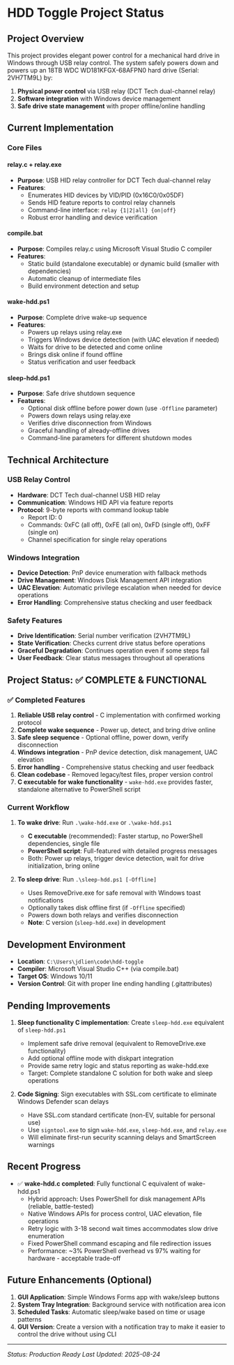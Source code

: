 # HDD Toggle Project Status

## Project Overview
This project provides elegant power control for a mechanical hard drive in Windows through USB relay control. The system safely powers down and powers up an 18TB WDC WD181KFGX-68AFPN0 hard drive (Serial: 2VH7TM9L) by:

1. **Physical power control** via USB relay (DCT Tech dual-channel relay)
2. **Software integration** with Windows device management
3. **Safe drive state management** with proper offline/online handling

## Current Implementation

### Core Files

#### **relay.c** + **relay.exe**
- **Purpose**: USB HID relay controller for DCT Tech dual-channel relay
- **Features**:
  - Enumerates HID devices by VID/PID (0x16C0/0x05DF)
  - Sends HID feature reports to control relay channels
  - Command-line interface: `relay {1|2|all} {on|off}`
  - Robust error handling and device verification

#### **compile.bat**
- **Purpose**: Compiles relay.c using Microsoft Visual Studio C compiler
- **Features**:
  - Static build (standalone executable) or dynamic build (smaller with dependencies)
  - Automatic cleanup of intermediate files
  - Build environment detection and setup

#### **wake-hdd.ps1**
- **Purpose**: Complete drive wake-up sequence
- **Features**:
  - Powers up relays using relay.exe
  - Triggers Windows device detection (with UAC elevation if needed)
  - Waits for drive to be detected and come online
  - Brings disk online if found offline
  - Status verification and user feedback

#### **sleep-hdd.ps1**
- **Purpose**: Safe drive shutdown sequence
- **Features**:
  - Optional disk offline before power down (use `-Offline` parameter)
  - Powers down relays using relay.exe
  - Verifies drive disconnection from Windows
  - Graceful handling of already-offline drives
  - Command-line parameters for different shutdown modes

## Technical Architecture

### USB Relay Control
- **Hardware**: DCT Tech dual-channel USB HID relay
- **Communication**: Windows HID API via feature reports
- **Protocol**: 9-byte reports with command lookup table
  - Report ID: 0
  - Commands: 0xFC (all off), 0xFE (all on), 0xFD (single off), 0xFF (single on)
  - Channel specification for single relay operations

### Windows Integration
- **Device Detection**: PnP device enumeration with fallback methods
- **Drive Management**: Windows Disk Management API integration
- **UAC Elevation**: Automatic privilege escalation when needed for device operations
- **Error Handling**: Comprehensive status checking and user feedback

### Safety Features
- **Drive Identification**: Serial number verification (2VH7TM9L)
- **State Verification**: Checks current drive status before operations
- **Graceful Degradation**: Continues operation even if some steps fail
- **User Feedback**: Clear status messages throughout all operations

## Project Status: ✅ **COMPLETE & FUNCTIONAL**

### ✅ Completed Features
1. **Reliable USB relay control** - C implementation with confirmed working protocol
2. **Complete wake sequence** - Power up, detect, and bring drive online
3. **Safe sleep sequence** - Optional offline, power down, verify disconnection
4. **Windows integration** - PnP device detection, disk management, UAC elevation
5. **Error handling** - Comprehensive status checking and user feedback
6. **Clean codebase** - Removed legacy/test files, proper version control
7. **C executable for wake functionality** - `wake-hdd.exe` provides faster, standalone alternative to PowerShell script

### Current Workflow
1. **To wake drive**: Run `.\wake-hdd.exe` or `.\wake-hdd.ps1`
   - **C executable** (recommended): Faster startup, no PowerShell dependencies, single file
   - **PowerShell script**: Full-featured with detailed progress messages
   - Both: Power up relays, trigger device detection, wait for drive initialization, bring online

2. **To sleep drive**: Run `.\sleep-hdd.ps1 [-Offline]`
   - Uses RemoveDrive.exe for safe removal with Windows toast notifications
   - Optionally takes disk offline first (if `-Offline` specified)
   - Powers down both relays and verifies disconnection
   - **Note**: C version (`sleep-hdd.exe`) in development

## Development Environment
- **Location**: `C:\Users\jdlien\code\hdd-toggle`
- **Compiler**: Microsoft Visual Studio C++ (via compile.bat)
- **Target OS**: Windows 10/11
- **Version Control**: Git with proper line ending handling (.gitattributes)

## Pending Improvements
1. **Sleep functionality C implementation**: Create `sleep-hdd.exe` equivalent of `sleep-hdd.ps1`
   - Implement safe drive removal (equivalent to RemoveDrive.exe functionality)
   - Add optional offline mode with diskpart integration
   - Provide same retry logic and status reporting as wake-hdd.exe
   - Target: Complete standalone C solution for both wake and sleep operations

2. **Code Signing**: Sign executables with SSL.com certificate to eliminate Windows Defender scan delays
   - Have SSL.com standard certificate (non-EV, suitable for personal use)
   - Use `signtool.exe` to sign `wake-hdd.exe`, `sleep-hdd.exe`, and `relay.exe`
   - Will eliminate first-run security scanning delays and SmartScreen warnings

## Recent Progress
- ✅ **wake-hdd.c completed**: Fully functional C equivalent of wake-hdd.ps1
  - Hybrid approach: Uses PowerShell for disk management APIs (reliable, battle-tested)
  - Native Windows APIs for process control, UAC elevation, file operations
  - Retry logic with 3-18 second wait times accommodates slow drive enumeration
  - Fixed PowerShell command escaping and file redirection issues
  - Performance: ~3% PowerShell overhead vs 97% waiting for hardware - acceptable trade-off

## Future Enhancements (Optional)
1. **GUI Application**: Simple Windows Forms app with wake/sleep buttons
2. **System Tray Integration**: Background service with notification area icon
3. **Scheduled Tasks**: Automatic sleep/wake based on time or usage patterns
4. **GUI Version**: Create a version with a notification tray to make it easier to control the drive without using CLI

---
*Status: Production Ready*
*Last Updated: 2025-08-24*